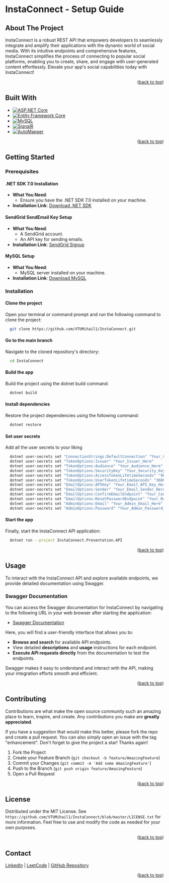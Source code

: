 # InstaConnect - Setup Guide

## About The Project

InstaConnect is a robust REST API that empowers developers to seamlessly integrate and amplify their applications with the dynamic world of social media. With its intuitive endpoints and comprehensive features, InstaConnect simplifies the process of connecting to popular social platforms, enabling you to create, share, and engage with user-generated content effortlessly. Elevate your app's social capabilities today with InstaConnect!

<p align="right">(<a href="#readme-top">back to top</a>)</p>

## Built With

* [![ASP.NET Core][AspNetCoreBadge]][AspNetCoreUrl]
* [![Entity Framework Core][EfCoreBadge]][EfCoreUrl]
* [![MySQL][MysqlBadge]][MysqlUrl]
* [![SignalR][SignalRBadge]][SignalRUrl]
* [![AutoMapper][AutoMapperBadge]][AutoMapperUrl]

[AspNetCoreBadge]: https://img.shields.io/badge/ASP.NET%20Core-blue.svg
[AspNetCoreUrl]: https://dotnet.microsoft.com/apps/aspnet

[EfCoreBadge]: https://img.shields.io/badge/EF%20Core-orange.svg
[EfCoreUrl]: https://docs.microsoft.com/en-us/ef/core/

[MysqlBadge]: https://img.shields.io/badge/MySQL-blue.svg
[MysqlUrl]: https://www.mysql.com/

[SignalRBadge]: https://img.shields.io/badge/SignalR-purple.svg
[SignalRUrl]: https://dotnet.microsoft.com/apps/aspnet/signalr

[AutoMapperBadge]: https://img.shields.io/badge/AutoMapper-green.svg
[AutoMapperUrl]: https://automapper.org/

<p align="right">(<a href="#readme-top">back to top</a>)</p>

<!-- GETTING STARTED -->
## Getting Started

### Prerequisites

#### .NET SDK 7.0 Installation

- **What You Need**:
   - Ensure you have the .NET SDK 7.0 installed on your machine.
- **Installation Link**: [Download .NET SDK](https://dotnet.microsoft.com/download)

#### SendGrid SendEmail Key Setup

- **What You Need**: 
   - A SendGrid account.
   - An API key for sending emails.
- **Installation Link**: [SendGrid Signup](https://sendgrid.com/)

#### MySQL Setup

- **What You Need**:
   - MySQL server installed on your machine.
- **Installation Link**: [Download MySQL](https://www.mysql.com/downloads/)

### Installation

#### Clone the project

Open your terminal or command prompt and run the following command to clone the project:
```bash
  git clone https://github.com/VTUMihail1/InstaConnect.git
```

#### Go to the main branch

Navigate to the cloned repository's directory:
```bash
  cd InstaConnect
```

#### Build the app

Build the project using the dotnet build command:
```bash
  dotnet build
```

#### Install dependencies

Restore the project dependencies using the following command:
```bash
  dotnet restore
```

#### Set user secrets

Add all the user secrets to your liking 
```bash
  dotnet user-secrets set "ConnectionStrings:DefaultConnection" "Your_Connection_String_Here"   
  dotnet user-secrets set "TokenOptions:Issuer" "Your_Issuer_Here"   
  dotnet user-secrets set "TokenOptions:Audience" "Your_Audience_Here"   
  dotnet user-secrets set "TokenOptions:SecurityKey" "Your_Security_Key_Here"   
  dotnet user-secrets set "TokenOptions:AccessTokenLifetimeSeconds" "900"   
  dotnet user-secrets set "TokenOptions:UserTokenLifetimeSeconds" "3600"   
  dotnet user-secrets set "EmailOptions:APIKey" "Your_Email_API_Key_Here"   
  dotnet user-secrets set "EmailOptions:Sender" "Your_Email_Sender_Here"   
  dotnet user-secrets set "EmailOptions:ConfirmEmailEndpoint" "Your_Confirm_Email_Endpoint_Here"   
  dotnet user-secrets set "EmailOptions:ResetPasswordEndpoint" "Your_Reset_Password_Endpoint_Here"   
  dotnet user-secrets set "AdminOptions:Email" "Your_Admin_Email_Here"   
  dotnet user-secrets set "AdminOptions:Password" "Your_Admin_Password_Here"   
```

#### Start the app

Finally, start the InstaConnect API application:
```bash
  dotnet run --project InstaConnect.Presentation.API   
```


<p align="right">(<a href="#readme-top">back to top</a>)</p>


## Usage

To interact with the InstaConnect API and explore available endpoints, we provide detailed documentation using Swagger.

### Swagger Documentation

You can access the Swagger documentation for InstaConnect by navigating to the following URL in your web browser after starting the application:

- [Swagger Documentation](https://localhost:7038/swagger/index.html)

Here, you will find a user-friendly interface that allows you to:

- **Browse and search** for available API endpoints.
- View detailed **descriptions** and **usage** instructions for each endpoint.
- **Execute API requests directly** from the documentation to test the endpoints.

Swagger makes it easy to understand and interact with the API, making your integration efforts smooth and efficient.

<p align="right">(<a href="#readme-top">back to top</a>)</p>

<!-- CONTRIBUTING -->
## Contributing

Contributions are what make the open source community such an amazing place to learn, inspire, and create. Any contributions you make are **greatly appreciated**.

If you have a suggestion that would make this better, please fork the repo and create a pull request. You can also simply open an issue with the tag "enhancement".
Don't forget to give the project a star! Thanks again!

1. Fork the Project
2. Create your Feature Branch (`git checkout -b feature/AmazingFeature`)
3. Commit your Changes (`git commit -m 'Add some AmazingFeature'`)
4. Push to the Branch (`git push origin feature/AmazingFeature`)
5. Open a Pull Request

<p align="right">(<a href="#readme-top">back to top</a>)</p>



<!-- LICENSE -->
## License

Distributed under the MIT License. See `https://github.com/VTUMihail1/InstaConnect/blob/master/LICENSE.txt` for more information. Feel free to use and modify the code as needed for your own purposes.

<p align="right">(<a href="#readme-top">back to top</a>)</p>

## Contact

[LinkedIn](https://www.linkedin.com/in/mihail-nikolov-a24b29255/) | [LeetCode](https://leetcode.com/VTUMihail/) | [GitHub Repository](https://github.com/VTUMihail1/InstaConnect.git)

<p align="right">(<a href="#readme-top">back to top</a>)</p>
